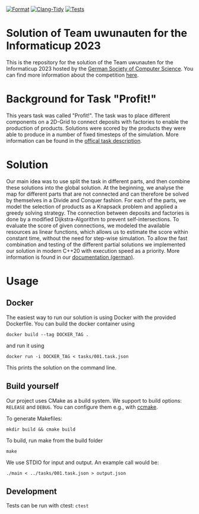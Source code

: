 [![Format](https://github.com/XPerianer/Profit_Informaticup2023/actions/workflows/clang-format.yml/badge.svg)](https://github.com/XPerianer/Profit_Informaticup2023/actions/workflows/clang-format.yml)
[![Clang-Tidy](https://github.com/XPerianer/Profit_Informaticup2023/actions/workflows/clang-tidy.yml/badge.svg)](https://github.com/XPerianer/Profit_Informaticup2023/actions/workflows/clang-tidy.yml)
[![Tests](https://github.com/XPerianer/Profit_Informaticup2023/actions/workflows/test.yml/badge.svg)](https://github.com/XPerianer/Profit_Informaticup2023/actions/workflows/test.yml)

# Solution of Team uwunauten for the Informaticup 2023
This is the repository for the solution of the Team uwunauten for the Informaticup 2023 hosted by the [German Society of Computer Science](https://gi.de). You can find more information about the competition [here](https://informaticup.github.io/).

# Background for Task "Profit!"
This years task was called "Profit!". The task was to place different components on a 2D-Grid to connect deposits with factories to enable the production of products. Solutions were scored by the products they were able to produce in a number of fixed timesteps of the simulation.
More information can be found in the [offical task description](https://github.com/informatiCup/informatiCup2023/blob/main/informatiCup%202023%20-%20Profit!.pdf).

# Solution
Our main idea was to use split the task in different parts, and then combine these solutions into the global solution.
At the beginning, we analyse the map for different parts that are not connected and can therefore be solved by themselves in a Divide and Conquer fashion.
For each of the parts, we model the selection of products as a Knapsack problem and applied a greedy solving strategy.
The connection between deposits and factories is done by a modified Dijkstra-Algorithm to prevent self-intersections. 
To evaluate the score of given connections, we modeled the available resources as linear functions, which allows us to estimate the score within constant time, without the need for step-wise simulation.
To allow the fast combination and testing of the different partial solutions we implemented our solution in modern C++20 with execution speed as a priority. More information is found in our [documentation (german)](https://github.com/XPerianer/Profit_Informaticup2023/blob/main/Ausarbeitung.pdf).

# Usage

## Docker
The easiest way to run our solution is using Docker with the provided Dockerfile.
You can build the docker container using 
```
docker build --tag DOCKER_TAG .
```
and run it using 
```
docker run -i DOCKER_TAG < tasks/001.task.json
```
This prints the solution on the command line.

## Build yourself
Our project uses CMake as a build system.
We support to build options: `RELEASE` and `DEBUG`. You can configure them e.g., with [ccmake](https://cmake.org/cmake/help/latest/manual/ccmake.1.html).

To generate Makefiles:
``` 
mkdir build && cmake build 
```

To build, run make from the build folder
``` 
make 
```
We use STDIO for input and output. An example call would be:
```
./main < ../tasks/001.task.json > output.json
```

## Development
Tests can be run with ctest:
``` ctest ```

